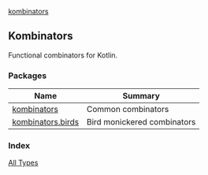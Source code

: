 [kombinators](./index.md)

## Kombinators

Functional combinators for Kotlin.

### Packages

| Name | Summary |
|---|---|
| [kombinators](kombinators/index.md) | Common combinators |
| [kombinators.birds](kombinators.birds/index.md) | Bird monickered combinators |

### Index

[All Types](alltypes/index.md)